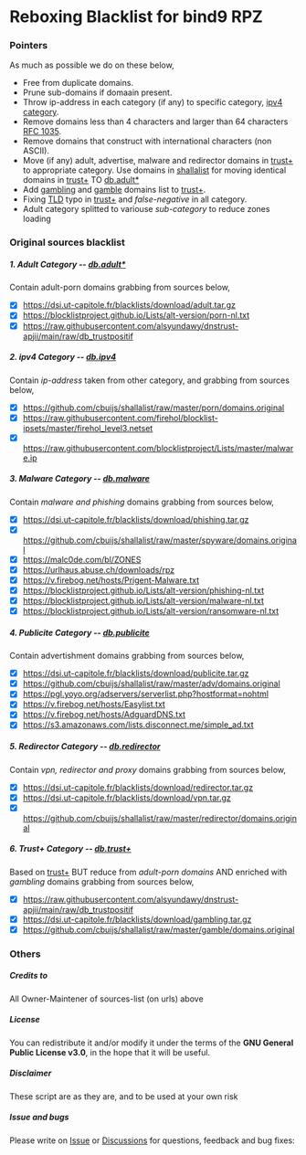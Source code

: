 # Reboxing Blacklist for bind9 RPZ
### Pointers
As much as possible we do on these below,
  - Free from duplicate domains.
  - Prune sub-domains if domaain present.
  - Throw ip-address in each category (if any) to specific category, [ipv4 category](https://github.com/ngadmini/Reboxing-Blacklist-for-bind9-RPZ/tree/master/ipv4).
  - Remove domains less than 4 characters and larger than 64 characters [RFC 1035](https://www.ietf.org/rfc/rfc1035.txt).
  - Remove domains that construct with international characters (non ASCII).
  - Move (if any) adult, advertise, malware and redirector domains in [trust+](https://raw.githubusercontent.com/alsyundawy/dnstrust-apjii/main/raw/db_trustpositif) to appropriate category. Use domains in [shallalist](https://github.com/cbuijs/shallalist/raw/master/porn/domains.original) for moving identical domains in [trust+](https://raw.githubusercontent.com/alsyundawy/dnstrust-apjii/main/raw/db_trustpositif) TO [db.adult*](https://github.com/ngadmini/Repacking-Blacklist-for-Bind9-rpz/tree/master/adult)
  - Add [gambling](https://dsi.ut-capitole.fr/blacklists/download/gambling.tar.gz) and [gamble](https://github.com/cbuijs/shallalist/raw/master/gamble/domains.original) domains list to [trust+](https://raw.githubusercontent.com/alsyundawy/dnstrust-apjii/main/raw/db_trustpositif).
  - Fixing [TLD](http://data.iana.org/TLD/tlds-alpha-by-domain.txt) typo in [trust+](https://raw.githubusercontent.com/alsyundawy/dnstrust-apjii/main/raw/db_trustpositif) and _false-negative_ in all category.
  - Adult category splitted to variouse _sub-category_ to reduce zones loading
### Original sources blacklist
##### 1. Adult Category -- _[db.adult*](https://github.com/ngadmini/Repacking-Blacklist-for-Bind9-rpz/tree/master/adult)_
Contain adult-porn domains grabbing from sources below,
- [x] https://dsi.ut-capitole.fr/blacklists/download/adult.tar.gz
- [x] https://blocklistproject.github.io/Lists/alt-version/porn-nl.txt
- [x] https://raw.githubusercontent.com/alsyundawy/dnstrust-apjii/main/raw/db_trustpositif
##### 2. ipv4 Category -- _[db.ipv4](https://github.com/ngadmini/Repacking-Blacklist-for-Bind9-rpz/tree/master/ipv4)_
Contain _ip-address_ taken from other category, and grabbing from sources below,
- [x] https://github.com/cbuijs/shallalist/raw/master/porn/domains.original
- [x] https://raw.githubusercontent.com/firehol/blocklist-ipsets/master/firehol_level3.netset
- [x] https://raw.githubusercontent.com/blocklistproject/Lists/master/malware.ip
##### 3. Malware Category -- _[db.malware](https://github.com/ngadmini/Repacking-Blacklist-for-Bind9-rpz/tree/master/malware)_
Contain _malware and phishing_ domains grabbing from sources below,
- [x] https://dsi.ut-capitole.fr/blacklists/download/phishing.tar.gz
- [x] https://github.com/cbuijs/shallalist/raw/master/spyware/domains.original
- [x] https://malc0de.com/bl/ZONES
- [x] https://urlhaus.abuse.ch/downloads/rpz
- [x] https://v.firebog.net/hosts/Prigent-Malware.txt
- [x] https://blocklistproject.github.io/Lists/alt-version/phishing-nl.txt
- [x] https://blocklistproject.github.io/Lists/alt-version/malware-nl.txt
- [x] https://blocklistproject.github.io/Lists/alt-version/ransomware-nl.txt
##### 4. Publicite Category -- _[db.publicite](https://github.com/ngadmini/Repacking-Blacklist-for-Bind9-rpz/tree/master/publicite)_
Contain advertishment domains grabbing from sources below,
- [x] https://dsi.ut-capitole.fr/blacklists/download/publicite.tar.gz
- [x] https://github.com/cbuijs/shallalist/raw/master/adv/domains.original
- [x] https://pgl.yoyo.org/adservers/serverlist.php?hostformat=nohtml
- [x] https://v.firebog.net/hosts/Easylist.txt
- [x] https://v.firebog.net/hosts/AdguardDNS.txt
- [x] https://s3.amazonaws.com/lists.disconnect.me/simple_ad.txt 
##### 5. Redirector Category -- _[db.redirector](https://github.com/ngadmini/Repacking-Blacklist-for-Bind9-rpz/tree/master/redirector)_
Contain _vpn, redirector and proxy_ domains grabbing from sources below,
- [x] https://dsi.ut-capitole.fr/blacklists/download/redirector.tar.gz
- [x] https://dsi.ut-capitole.fr/blacklists/download/vpn.tar.gz
- [x] https://github.com/cbuijs/shallalist/raw/master/redirector/domains.original
##### 6. Trust+ Category -- _[db.trust+](https://github.com/ngadmini/Repacking-Blacklist-for-Bind9-rpz/tree/master/trust%2B)_
Based on [trust+](https://raw.githubusercontent.com/alsyundawy/dnstrust-apjii/main/raw/db_trustpositif) BUT reduce from _adult-porn domains_ AND enriched with _gambling_ domains grabbing from sources below,
- [x] https://raw.githubusercontent.com/alsyundawy/dnstrust-apjii/main/raw/db_trustpositif
- [x] https://dsi.ut-capitole.fr/blacklists/download/gambling.tar.gz
- [x] https://github.com/cbuijs/shallalist/raw/master/gamble/domains.original
### Others
##### Credits to
All Owner-Maintener of sources-list (on urls) above
##### License
You can redistribute it and/or modify it under the terms of the **GNU General Public License v3.0**, in the hope that it will be useful.
##### Disclaimer
These script are as they are, and to be used at your own risk
##### Issue and bugs
Please write on [Issue](https://github.com/ngadmini/Reboxing-Blacklist-for-bind9-RPZ/issues) or [Discussions](https://github.com/ngadmini/Reboxing-Blacklist-for-bind9-RPZ/discussions) for questions, feedback and bug fixes:
